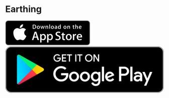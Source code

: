 # Earthing

<img src="media/apple.png" alt="Apple Store" />
<img src="media/google.png" alt="Google Store" />